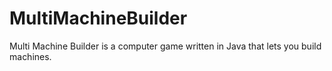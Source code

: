 # MultiMachineBuilder

Multi Machine Builder is a computer game written in Java that lets you build machines.
